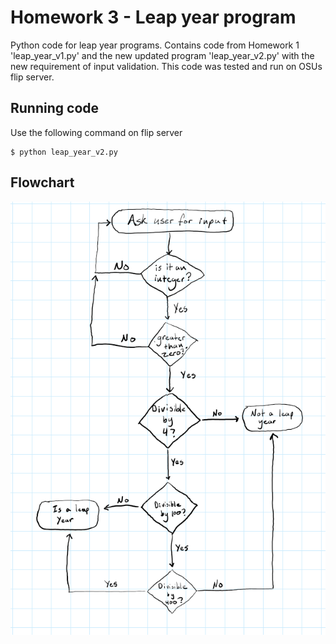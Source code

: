 # Homework 3 - Leap year program

Python code for leap year programs.  Contains code from Homework 1 'leap_year_v1.py' and the new
updated program 'leap_year_v2.py' with the new requirement of input validation.  This code was
tested and run on OSUs flip server.

## Running code
Use the following command on flip server

```
$ python leap_year_v2.py
```

## Flowchart
![Updated flowchar for leap year calculation](./images/homework_3_flowchart.png)


